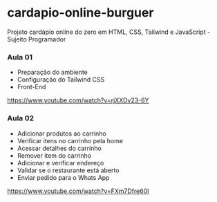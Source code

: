 # cardapio-online-burguer
Projeto cardápio online do zero em HTML, CSS, Tailwind e JavaScript - Sujeito Programador

### Aula 01
- Preparação do ambiente
- Configuração do Tailwind CSS
- Front-End
  
https://www.youtube.com/watch?v=rjXXDv23-6Y

### Aula 02
- Adicionar produtos ao carrinho
- Verificar itens no carrinho pela home
- Acessar detalhes do carrinho
- Remover item do carrinho
- Adicionar e verificar endereço
- Validar se o restaurante está aberto
- Enviar pedido para o Whats App

https://www.youtube.com/watch?v=FXm7Dfre60I
